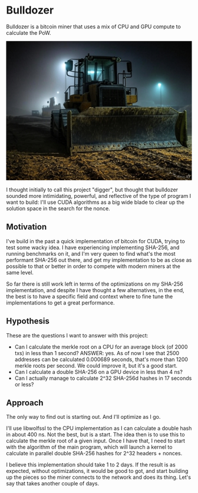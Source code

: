 # Bulldozer

Bulldozer is a bitcoin miner that uses a mix of CPU and GPU compute to
calculate the PoW.

<!-- image of a bulldozer -->
![Bulldozer](docs/imgs/bulldozer.jpg)

I thought initially to call this project "digger", but thought that bulldozer
sounded more intimidating, powerful, and reflective of the type of program 
I want to build: I'll use CUDA algorithms as a big wide blade to clear up the
solution space in the search for the nonce.

## Motivation

I've build in the past a quick implementation of bitcoin for CUDA, trying to 
test some wacky idea. I have experiencing implementing SHA-256, and running
benchmarks on it, and I'm very queen to find what's the most performant SHA-256
out there, and get my implementation to be as close as possible to that or better
in order to compete with modern miners at the same level.

So far there is still work left in terms of the optimizations on my SHA-256 
implementation, and despite I have thought a few alternatives, in the end, the 
best is to have a specific field and context where to fine tune the implementations 
to get a great performance.

## Hypothesis

These are the questions I want to answer with this project:

- Can I calculate the merkle root on a CPU for an average block (of 2000 txs) in less than 1 second?
  ANSWER: yes. As of now I see that 2500 addresses can be calculated 0.000689 seconds, 
          that's more than 1200 merkle roots per second. We could improve it, but it's a good start.
- Can I calculate a double SHA-256 on a GPU device in less than 4 ns?
- Can I actually manage to calculate 2^32 SHA-256d hashes in 17 seconds or less?

## Approach
The only way to find out is starting out. And I'll optimize as I go.

I'll use libwolfssl to the CPU implementation as I can calculate a double hash in 
about 400 ns. Not the best, but is a start. 
The idea then is to use this to calculate the merkle root of a given input.
Once I have that, I need to start with the algorithm of the main program, which will
launch a kernel to calculate in parallel double SHA-256 hashes for 2^32 headers + nonces.

I believe this implementation should take 1 to 2 days.
If the result is as expected, without optimizations, it would be good to got, and start building up 
the pieces so the miner connects to the network and does its thing. Let's say that takes another 
couple of days. 
   